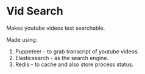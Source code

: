 # Vid Search

Makes youtube videos text searchable.

Made using:
1. Puppeteer - to grab transcript of youtube videos.
2. Elasticsearch - as the search engine.
3. Redis - to cache and also store process status. 

